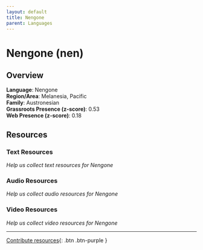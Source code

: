 ```yaml
---
layout: default
title: Nengone
parent: Languages
---
```


# Nengone (nen)

## Overview

**Language**: Nengone  
**Region/Area**: Melanesia, Pacific  
**Family**: Austronesian  
**Grassroots Presence (z-score)**: 0.53  
**Web Presence (z-score)**: 0.18  

## Resources

### Text Resources
*Help us collect text resources for Nengone*

### Audio Resources
*Help us collect audio resources for Nengone*

### Video Resources
*Help us collect video resources for Nengone*

---

[Contribute resources](https://forms.office.com/e/1SfLJx3u1r){: .btn .btn-purple }
